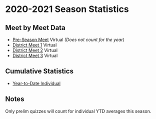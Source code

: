 # 2020-2021 Season Statistics

## Meet by Meet Data

- [Pre-Season Meet](/downloads/2020-2021/pre-season.xlsx) Virtual *(Does not count for the year)*
- [District Meet 1](/downloads/2020-2021/meet_1.xlsx) Virtual
- [District Meet 2](/downloads/2020-2021/meet_2.xlsx) Virtual
- [District Meet 3](/downloads/2020-2021/meet_3.xlsx) Virtual

## Cumulative Statistics

- [Year-to-Date Individual](/downloads/2020-2021/ytd.xlsx)

## Notes

Only prelim quizzes will count for individual YTD averages this season.
